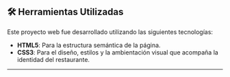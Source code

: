 ## 🛠️ Herramientas Utilizadas

Este proyecto web fue desarrollado utilizando las siguientes tecnologías:

- **HTML5**: Para la estructura semántica de la página.
- **CSS3**: Para el diseño, estilos y la ambientación visual que acompaña la identidad del restaurante.

---


